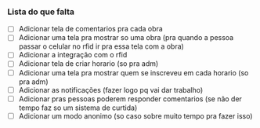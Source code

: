 ### Lista do que falta
- [ ] Adicionar tela de comentarios pra cada obra
- [ ] Adicionar uma tela pra mostrar so uma obra (pra quando a pessoa passar o celular no rfid ir pra essa tela com a obra)
- [ ] Adicionar a integração com o rfid
- [ ] Adicionar tela de criar horario (so pra adm)
- [ ] Adicionar uma tela pra mostrar quem se inscreveu em cada horario (so pra adm)
- [ ] Adicionar as notificações (fazer logo pq vai dar trabalho)
- [ ] Adicionar pras pessoas poderem responder comentarios (se não der tempo faz so um sistema de curtida)
- [ ] Adicionar um modo anonimo (so caso sobre muito tempo pra fazer isso)
